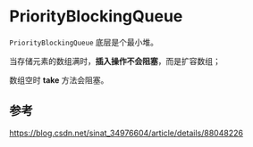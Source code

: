 # PriorityBlockingQueue

`PriorityBlockingQueue` 底层是个最小堆。

当存储元素的数组满时，**插入操作不会阻塞**，而是扩容数组；

数组空时 **take** 方法会阻塞。







## 参考

https://blog.csdn.net/sinat_34976604/article/details/88048226